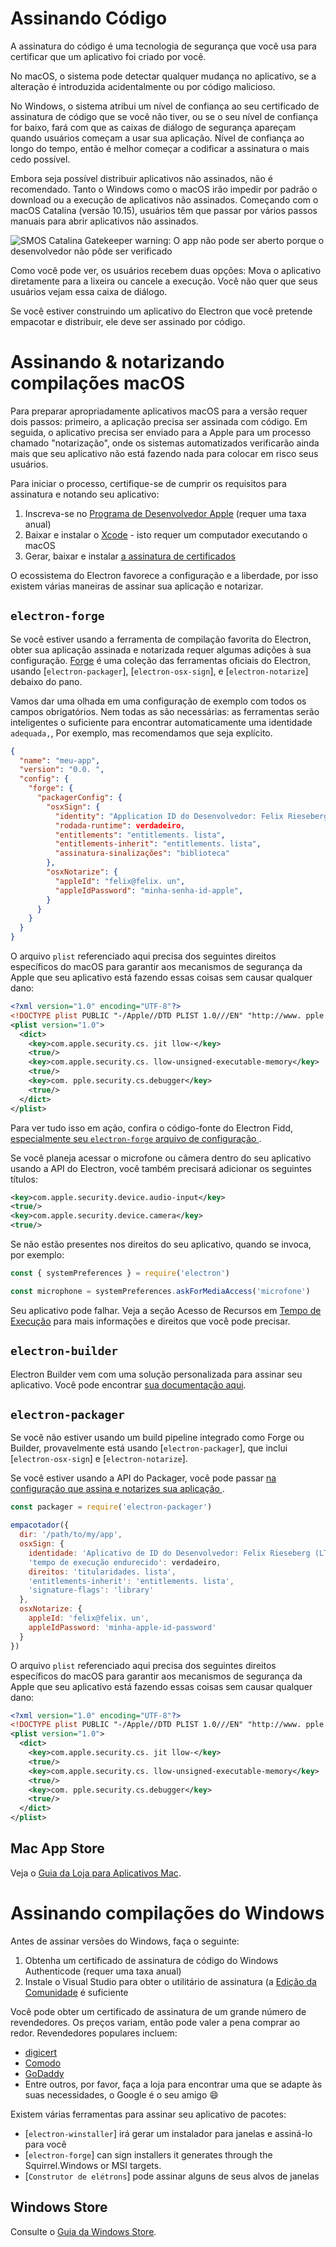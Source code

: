 # Assinando Código

A assinatura do código é uma tecnologia de segurança que você usa para certificar que um aplicativo foi criado por você.

No macOS, o sistema pode detectar qualquer mudança no aplicativo, se a alteração é introduzida acidentalmente ou por código malicioso.

No Windows, o sistema atribui um nível de confiança ao seu certificado de assinatura de código que se você não tiver, ou se o seu nível de confiança for baixo, fará com que as caixas de diálogo de segurança apareçam quando usuários começam a usar sua aplicação.  Nível de confiança ao longo do tempo, então é melhor começar a codificar a assinatura o mais cedo possível.

Embora seja possível distribuir aplicativos não assinados, não é recomendado. Tanto o Windows como o macOS irão impedir por padrão o download ou a execução de aplicativos não assinados. Começando com o macOS Catalina (versão 10.15), usuários têm que passar por vários passos manuais para abrir aplicativos não assinados.

![SMOS Catalina Gatekeeper warning: O app não pode ser aberto porque o desenvolvedor
não pôde ser verificado](../images/gatekeeper.png)

Como você pode ver, os usuários recebem duas opções: Mova o aplicativo diretamente para a lixeira ou cancele a execução. Você não quer que seus usuários vejam essa caixa de diálogo.

Se você estiver construindo um aplicativo do Electron que você pretende empacotar e distribuir, ele deve ser assinado por código.

# Assinando & notarizando compilações macOS

Para preparar apropriadamente aplicativos macOS para a versão requer dois passos: primeiro, a aplicação precisa ser assinada com código. Em seguida, o aplicativo precisa ser enviado para a Apple para um processo chamado "notarização", onde os sistemas automatizados verificarão ainda mais que seu aplicativo não está fazendo nada para colocar em risco seus usuários.

Para iniciar o processo, certifique-se de cumprir os requisitos para assinatura e notando seu aplicativo:

1. Inscreva-se no [Programa de Desenvolvedor Apple](https://developer.apple.com/programs/) (requer uma taxa anual)
2. Baixar e instalar o [Xcode](https://developer.apple.com/xcode) - isto requer um computador executando o macOS
3. Gerar, baixar e instalar [a assinatura de certificados](https://github.com/electron/electron-osx-sign/wiki/1.-Getting-Started#certificates)

O ecossistema do Electron favorece a configuração e a liberdade, por isso existem várias maneiras de assinar sua aplicação e notarizar.

## `electron-forge`

Se você estiver usando a ferramenta de compilação favorita do Electron, obter sua aplicação assinada e notarizada requer algumas adições à sua configuração. [Forge](https://electronforge.io) é uma coleção das ferramentas oficiais do Electron, usando [`electron-packager`], [`electron-osx-sign`], e [`electron-notarize`] debaixo do pano.

Vamos dar uma olhada em uma configuração de exemplo com todos os campos obrigatórios. Nem todas as são necessárias: as ferramentas serão inteligentes o suficiente para encontrar automaticamente uma identidade `adequada,`, Por exemplo, mas recomendamos que seja explícito.

```json
{
  "name": "meu-app",
  "version": "0.0. ",
  "config": {
    "forge": {
      "packagerConfig": {
        "osxSign": {
          "identity": "Application ID do Desenvolvedor: Felix Rieseberg (LT94ZKYDCJ)",
          "rodada-runtime": verdadeiro,
          "entitlements": "entitlements. lista",
          "entitlements-inherit": "entitlements. lista",
          "assinatura-sinalizações": "biblioteca"
        },
        "osxNotarize": {
          "appleId": "felix@felix. un",
          "appleIdPassword": "minha-senha-id-apple",
        }
      }
    }
  }
}
```

O arquivo `plist` referenciado aqui precisa dos seguintes direitos específicos do macOS para garantir aos mecanismos de segurança da Apple que seu aplicativo está fazendo essas coisas sem causar qualquer dano:

```xml
<?xml version="1.0" encoding="UTF-8"?>
<!DOCTYPE plist PUBLIC "-/Apple//DTD PLIST 1.0///EN" "http://www. pple.com/DTDs/PropertyList-1.0.dtd">
<plist version="1.0">
  <dict>
    <key>com.apple.security.cs. jit llow-</key>
    <true/>
    <key>com.apple.security.cs. llow-unsigned-executable-memory</key>
    <true/>
    <key>com. pple.security.cs.debugger</key>
    <true/>
  </dict>
</plist>
```

Para ver tudo isso em ação, confira o código-fonte do Electron Fidd, [especialmente seu `electron-forge` arquivo de configuração ](https://github.com/electron/fiddle/blob/master/forge.config.js).

Se você planeja acessar o microfone ou câmera dentro do seu aplicativo usando a API do Electron, você também precisará adicionar os seguintes títulos:

```xml
<key>com.apple.security.device.audio-input</key>
<true/>
<key>com.apple.security.device.camera</key>
<true/>
```

Se não estão presentes nos direitos do seu aplicativo, quando se invoca, por exemplo:

```js
const { systemPreferences } = require('electron')

const microphone = systemPreferences.askForMediaAccess('microfone')
```

Seu aplicativo pode falhar. Veja a seção Acesso de Recursos em [Tempo de Execução](https://developer.apple.com/documentation/security/hardened_runtime) para mais informações e direitos que você pode precisar.

## `electron-builder`

Electron Builder vem com uma solução personalizada para assinar seu aplicativo. Você pode encontrar [sua documentação aqui](https://www.electron.build/code-signing).

## `electron-packager`

Se você não estiver usando um build pipeline integrado como Forge ou Builder, provavelmente está usando [`electron-packager`], que inclui [`electron-osx-sign`] e [`electron-notarize`].

Se você estiver usando a API do Packager, você pode passar [na configuração que assina e notarizes sua aplicação ](https://electron.github.io/electron-packager/master/interfaces/electronpackager.options.html).

```js
const packager = require('electron-packager')

empacotador({
  dir: '/path/to/my/app',
  osxSign: {
    identidade: 'Aplicativo de ID do Desenvolvedor: Felix Rieseberg (LT94ZKYDCJ)',
    'tempo de execução endurecido': verdadeiro,
    direitos: 'titularidades. lista',
    'entitlements-inherit': 'entitlements. lista',
    'signature-flags': 'library'
  },
  osxNotarize: {
    appleId: 'felix@felix. un',
    appleIdPassword: 'minha-apple-id-password'
  }
})
```

O arquivo `plist` referenciado aqui precisa dos seguintes direitos específicos do macOS para garantir aos mecanismos de segurança da Apple que seu aplicativo está fazendo essas coisas sem causar qualquer dano:

```xml
<?xml version="1.0" encoding="UTF-8"?>
<!DOCTYPE plist PUBLIC "-/Apple//DTD PLIST 1.0///EN" "http://www. pple.com/DTDs/PropertyList-1.0.dtd">
<plist version="1.0">
  <dict>
    <key>com.apple.security.cs. jit llow-</key>
    <true/>
    <key>com.apple.security.cs. llow-unsigned-executable-memory</key>
    <true/>
    <key>com. pple.security.cs.debugger</key>
    <true/>
  </dict>
</plist>
```

## Mac App Store

Veja o [Guia da Loja para Aplicativos Mac](mac-app-store-submission-guide.md).

# Assinando compilações do Windows

Antes de assinar versões do Windows, faça o seguinte:

1. Obtenha um certificado de assinatura de código do Windows Authenticode (requer uma taxa anual)
2. Instale o Visual Studio para obter o utilitário de assinatura (a [ Edição da Comunidade](https://visualstudio.microsoft.com/vs/community/) é suficiente

Você pode obter um certificado de assinatura de um grande número de revendedores. Os preços variam, então pode valer a pena comprar ao redor. Revendedores populares incluem:

* [digicert](https://www.digicert.com/code-signing/microsoft-authenticode.htm)
* [Comodo](https://www.comodo.com/landing/ssl-certificate/authenticode-signature/)
* [GoDaddy](https://au.godaddy.com/web-security/code-signing-certificate)
* Entre outros, por favor, faça a loja para encontrar uma que se adapte às suas necessidades, o Google é o seu amigo 😄

Existem várias ferramentas para assinar seu aplicativo de pacotes:

* [`electron-winstaller`] irá gerar um instalador para janelas e assiná-lo para você
* [`electron-forge`] can sign installers it generates through the Squirrel.Windows or MSI targets.
* [`Construtor de elétrons`] pode assinar alguns de seus alvos de janelas

## Windows Store

Consulte o [Guia da Windows Store](windows-store-guide.md).
